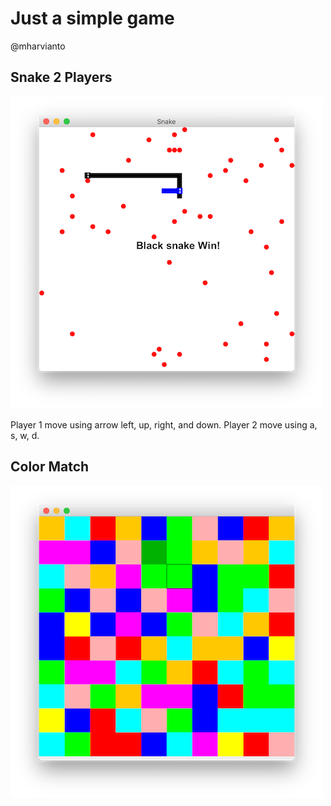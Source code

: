 # Just a simple game
@mharvianto

## Snake 2 Players
![image snake](./snake.png "Snake")

Player 1 move using arrow left, up, right, and down.
Player 2 move using a, s, w, d.

## Color Match
![image color matching](./color_match.png "Color Match")